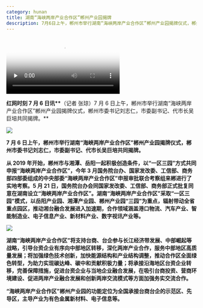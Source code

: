 ```yaml
---
category: hunan
title: 湖南“海峡两岸产业合作区”郴州产业园揭牌
description: 7月6日上午，郴州市举行湖南“海峡两岸产业合作区”郴州产业园揭牌仪式，郴州市委书记刘志仁，市委副书记、代市长吴巨培共同揭牌。
---
```


<video class="index-module_videoPoster_3m8Oy" x-webkit-airplay="allow" preload="none" poster="http://pic.rmb.bdstatic.com/bjh/news/facd66c0fd8d54b2f4071660928fa4dc.jpeg@s_0,w_2000" src="http://vd3.bdstatic.com/mda-mg5dzj8zzt4p0w46/360p/h264/1625565148714213997/mda-mg5dzj8zzt4p0w46.mp4"></video>

**红网时刻 7 月 6 日讯\*\***（记者 张琼）7 月 6 日上午，郴州市举行湖南“海峡两岸产业合作区”郴州产业园揭牌仪式，郴州市委书记刘志仁，市委副书记、代市长吴巨培共同揭牌。\*\*

![](https://pics6.baidu.com/feed/7acb0a46f21fbe092f18bad699d8cf3b8544adeb.png?token=e4b1751d5d52468857e95eee690a8b78)

**7 月 6 日上午，郴州市举行湖南“海峡两岸产业合作区”郴州产业园揭牌仪式，郴州市委书记刘志仁，市委副书记、代市长吴巨培共同揭牌。**

**从 2019 年开始，郴州市与湘潭、岳阳一起积极创造条件，以“一区三园”方式共同申报“海峡两岸产业合作区”，今年 3 月国务院台办、国家发改委、工信部、商务部四部委组成的中央部委“海峡两岸产业合作区”申报审批联合考察组来郴进行了实地考察。5 月 21 日，国务院台办会同国家发改委、工信部、商务部正式批复同意在湖南设立“海峡两岸产业合作区”。湖南“海峡两岸产业合作区”采取“一区三园”模式，以岳阳产业园、湘潭产业园、郴州产业园“三园”为重点，辐射带动全省重点园区，推动湘台融合发展进入加速期，合作领域涵盖港口物流、汽车产业、智能制造业、电子信息产业、新材料产业、数字视讯产业等。**

![](https://pics6.baidu.com/feed/6d81800a19d8bc3e9671e21f70336516a9d3452f.png?token=1fbe27d2540ad49e7475db5297b519c1)

**湖南“海峡两岸产业合作区”将支持台商、台企参与长江经济带发展、中部崛起等战略，引导台资企业有序向中部地区转移，深化两岸产业合作，服务中部地区高质量发展；将加强绿色技术创新，加快能源结构和产业结构调整，推动合作区全面绿色转型，为助力实现碳达峰、碳中和贡献积极力量；将承接沿海地区台资企业转移，完善保障措施，促进台资企业与当地企业融合发展，在吸引台商投资、营商环境建设、促进两岸产业融合发展和创新两岸交流模式等方面加强务实交流合作。**

**“海峡两岸产业合作区”郴州产业园的功能定位为全国承接台商台企的示范区、先导区，主导产业为有色金属新材料、电子信息等。**

